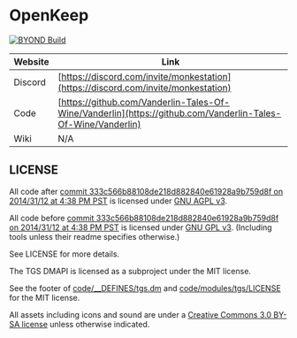 # OpenKeep

[![BYOND Build](https://github.com/Darkrp-community/OpenKeep/actions/workflows/ci_suite.yml/badge.svg)](https://github.com/Darkrp-community/OpenKeep/actions/workflows/ci_suite.yml)

| Website                   | Link                                           |
|---------------------------|------------------------------------------------| 
| Discord | [https://discord.com/invite/monkestation](https://discord.com/invite/monkestation) |
| Code    | [https://github.com/Vanderlin-Tales-Of-Wine/Vanderlin](https://github.com/Vanderlin-Tales-Of-Wine/Vanderlin)    |
| Wiki    | N/A |

## LICENSE

All code after [commit 333c566b88108de218d882840e61928a9b759d8f on 2014/31/12 at 4:38 PM PST](https://github.com/tgstation/tgstation/commit/333c566b88108de218d882840e61928a9b759d8f) is licensed under [GNU AGPL v3](https://www.gnu.org/licenses/agpl-3.0.html).

All code before [commit 333c566b88108de218d882840e61928a9b759d8f on 2014/31/12 at 4:38 PM PST](https://github.com/tgstation/tgstation/commit/333c566b88108de218d882840e61928a9b759d8f) is licensed under [GNU GPL v3](https://www.gnu.org/licenses/gpl-3.0.html).
(Including tools unless their readme specifies otherwise.)

See LICENSE for more details.

The TGS DMAPI is licensed as a subproject under the MIT license.

See the footer of [code/__DEFINES/tgs.dm](./code/__DEFINES/tgs.dm) and [code/modules/tgs/LICENSE](./code/modules/tgs/LICENSE) for the MIT license.

All assets including icons and sound are under a [Creative Commons 3.0 BY-SA license](https://creativecommons.org/licenses/by-sa/3.0/) unless otherwise indicated.
